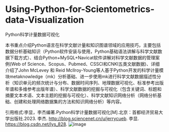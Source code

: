 # Using-Python-for-Scientometrics-data-Visualization

Python科学计量数据可视化

本书重点介绍Python语言在科学文献计量和知识图谱领域的应用技巧，主要包括数据分析基础知识（Python软件安装与使用，Python基础语法讲解与科学文献数据下载方式）、结合Python+MySQL+Navicat软件讲解对科学文献数据的管理案例(Web of Science、Scopus、Pubmed、CSSCI和CNKI五类文献数据)、详细介绍了John McLevey 和 Reid Mcllroy-Young等人基于Python开发的科学计量模块metaknowledge（mk）分析基础、进一步使用mk进行科学文献数据描述性分析（知识单元的频次统计与分布、数据时间序列、地理数据可视化、标准参考出版年谱和多维参考出版年谱）、科学文献数据的挖掘与可视化（包含关键词、标题和摘要文本术语、文本主题的挖掘与可视化）、科学文献知识网络分析（网络分析基础、创建和处理网络数据集的方法和知识网络分析）等内容。


引用格式:李显，李杰编著.Python科学计量数据可视化[M].北京：首都经济贸易大学出版社.2023.
李杰. http://blog.sciencenet.cn/u/jerrycueb.
李显. https://blog.csdn.net/lys_828.
![image](https://user-images.githubusercontent.com/52535493/210346907-e41b6692-2565-4ccd-8a72-ee104cc19cb0.png)
